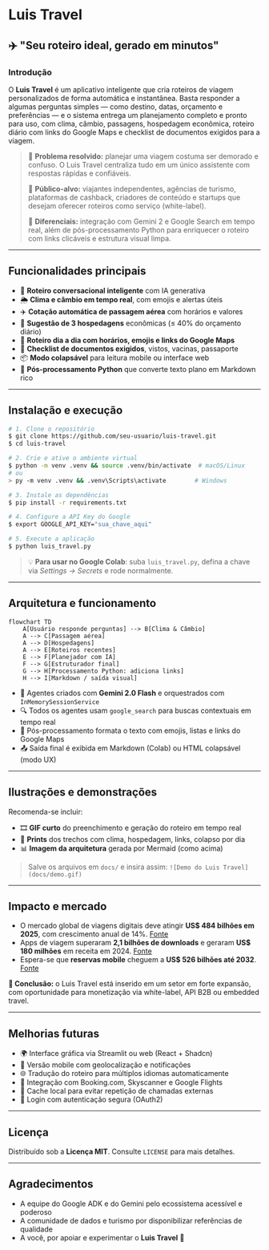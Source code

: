 # Luis Travel

## ✈️ "Seu roteiro ideal, gerado em minutos"

### Introdução

O **Luis Travel** é um aplicativo inteligente que cria roteiros de viagem personalizados de forma automática e instantânea. Basta responder a algumas perguntas simples — como destino, datas, orçamento e preferências — e o sistema entrega um planejamento completo e pronto para uso, com clima, câmbio, passagens, hospedagem econômica, roteiro diário com links do Google Maps e checklist de documentos exigidos para a viagem.

> 🎯 **Problema resolvido:** planejar uma viagem costuma ser demorado e confuso. O Luis Travel centraliza tudo em um único assistente com respostas rápidas e confiáveis.
>
> 👥 **Público-alvo:** viajantes independentes, agências de turismo, plataformas de cashback, criadores de conteúdo e startups que desejam oferecer roteiros como serviço (white-label).
>
> 🚀 **Diferenciais:** integração com Gemini 2 e Google Search em tempo real, além de pós-processamento Python para enriquecer o roteiro com links clicáveis e estrutura visual limpa.

---

## Funcionalidades principais

* 🧠 **Roteiro conversacional inteligente** com IA generativa
* 🌦️ **Clima e câmbio em tempo real**, com emojis e alertas úteis
* ✈️ **Cotação automática de passagem aérea** com horários e valores
* 🏨 **Sugestão de 3 hospedagens** econômicas (≤ 40% do orçamento diário)
* 📅 **Roteiro dia a dia com horários, emojis e links do Google Maps**
* 📄 **Checklist de documentos exigidos**, vistos, vacinas, passaporte
* 📦 **Modo colapsável** para leitura mobile ou interface web
* 🧩 **Pós-processamento Python** que converte texto plano em Markdown rico

---

## Instalação e execução

```bash
# 1. Clone o repositório
$ git clone https://github.com/seu-usuario/luis-travel.git
$ cd luis-travel

# 2. Crie e ative o ambiente virtual
$ python -m venv .venv && source .venv/bin/activate  # macOS/Linux
# ou
> py -m venv .venv && .venv\Scripts\activate        # Windows

# 3. Instale as dependências
$ pip install -r requirements.txt

# 4. Configure a API Key do Google
$ export GOOGLE_API_KEY="sua_chave_aqui"

# 5. Execute a aplicação
$ python luis_travel.py
```

> 💡 **Para usar no Google Colab**: suba `luis_travel.py`, defina a chave via *Settings → Secrets* e rode normalmente.

---

## Arquitetura e funcionamento

```mermaid
flowchart TD
    A[Usuário responde perguntas] --> B[Clima & Câmbio]
    A --> C[Passagem aérea]
    A --> D[Hospedagens]
    A --> E[Roteiros recentes]
    E --> F[Planejador com IA]
    F --> G[Estruturador final]
    G --> H[Processamento Python: adiciona links]
    H --> I[Markdown / saída visual]
```

* 📌 Agentes criados com **Gemini 2.0 Flash** e orquestrados com `InMemorySessionService`
* 🔍 Todos os agentes usam `google_search` para buscas contextuais em tempo real
* 🧠 Pós-processamento formata o texto com emojis, listas e links do Google Maps
* 📤 Saída final é exibida em Markdown (Colab) ou HTML colapsável (modo UX)

---

## Ilustrações e demonstrações

Recomenda-se incluir:

* 🎞️ **GIF curto** do preenchimento e geração do roteiro em tempo real
* 📸 **Prints** dos trechos com clima, hospedagem, links, colapso por dia
* 📊 **Imagem da arquitetura** gerada por Mermaid (como acima)

> Salve os arquivos em `docs/` e insira assim:
> `![Demo do Luis Travel](docs/demo.gif)`

---

## Impacto e mercado

* O mercado global de viagens digitais deve atingir **US\$ 484 bilhões em 2025**, com crescimento anual de 14%.
  [Fonte](https://blog.tbrc.info/2025/05/digital-travel-market-2/?utm_source=chatgpt.com)
* Apps de viagem superaram **2,1 bilhões de downloads** e geraram **US\$ 180 milhões** em receita em 2024.
  [Fonte](https://asoworld.com/blog/2024-global-travel-app-market-trends-report/?utm_source=chatgpt.com)
* Espera-se que **reservas mobile** cheguem a **US\$ 526 bilhões até 2032**.
  [Fonte](https://www.nimbleappgenie.com/blogs/travel-app-statistics/?utm_source=chatgpt.com)

**💼 Conclusão:** o Luis Travel está inserido em um setor em forte expansão, com oportunidade para monetização via white-label, API B2B ou embedded travel.

---

## Melhorias futuras

* 🌍 Interface gráfica via Streamlit ou web (React + Shadcn)
* 📲 Versão mobile com geolocalização e notificações
* 🌐 Tradução do roteiro para múltiplos idiomas automaticamente
* 🔌 Integração com Booking.com, Skyscanner e Google Flights
* 🧠 Cache local para evitar repetição de chamadas externas
* 🔐 Login com autenticação segura (OAuth2)

---

## Licença

Distribuído sob a **Licença MIT**. Consulte `LICENSE` para mais detalhes.

---

## Agradecimentos

* A equipe do Google ADK e do Gemini pelo ecossistema acessível e poderoso
* A comunidade de dados e turismo por disponibilizar referências de qualidade
* A você, por apoiar e experimentar o **Luis Travel** 💙
